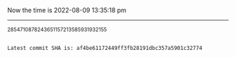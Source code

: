 Now the time is 2022-08-09 13:35:18 pm

---

<small>2854710878243651157213585931932155</small>

```txt

Latest commit SHA is: af4be61172449ff3fb28191dbc357a5901c32774
```
